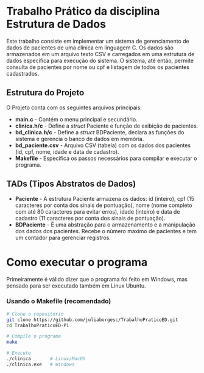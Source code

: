 # Trabalho Prático da disciplina Estrutura de Dados

Este trabalho consiste em implementar um sistema de gerenciamento de dados de pacientes de uma clínica em linguagem C. Os dados são armazenados em um arquivo texto CSV e carregados em uma estrutura de dados específica para execução do sistema. O sistema, até então, permite consulta de pacientes por nome ou cpf e listagem de todos os pacientes cadastrados.

## Estrutura do Projeto

O Projeto conta com os seguintes arquivos principais: 

- **main.c** -	Contém o menu principal e secundário.    
- **clinica.h/c** - 	Define a *struct* Paciente e função de exibição de pacientes.    
- **bd_clinica.h/c** - Define a *struct* BDPaciente, declara as funções do sistema e gerencia o banco de dados em memória.    
- **bd_paciente.csv** - Arquivo CSV (tabela) com os dados dos pacientes (id, cpf, nome, idade e data de cadastro).    
- **Makefile** -  Especifica os passos necessários para compilar e executar o programa.     

## TADs (Tipos Abstratos de Dados)

- **Paciente** - A estrutura Paciente armazena os dados: id (inteiro), cpf (15 caracteres por conta dos sinais de pontuação), nome (nome completo com até 80 caracteres para evitar erros), idade (inteiro) e data de cadastro (11 caracteres por conta dos sinais de pontuação).     
- **BDPaciente** - É uma abstração para o armazenamento e a manipulação dos dados dos pacientes. Recebe o número maximo de pacientes e tem um contador para gerenciar registros.    


# Como executar o programa

Primeiramente é válido dizer que o programa foi feito em Windows, mas pensado para ser executado também em Linux Ubuntu.

###  Usando o Makefile (recomendado)
```bash
# Clone o repositório 
git clone https://github.com/juliaborgesc/TrabalhoPraticoED.git
cd TrabalhoPraticoED-P1

# Compile o programa
make

# Execute
./clinica       # Linux/MacOS
./clinica.exe   # Windows